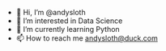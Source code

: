 - 👋 Hi, I’m @andysloth
- 👀 I’m interested in Data Science
- 🌱 I’m currently learning Python
- 📫 How to reach me andysloth@duck.com

<!---
andysloth/andysloth is a ✨ special ✨ repository because its `README.md` (this file) appears on your GitHub profile.
You can click the Preview link to take a look at your changes.
--->
